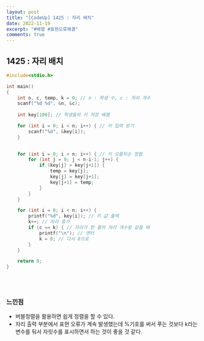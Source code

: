 ```yaml
---
layout: post
title: "[CodeUp] 1425 : 자리 배치"
date: 2022-11-19
excerpt: "#배열 #표현오류해결"
comments: true
---
```


## 1425 : 자리 배치 <br>

```C
#include<stdio.h>

int main() 
{
	int n, c, temp, k = 0; // n : 학생 수, c : 자리 개수
	scanf("%d %d", &n, &c); 
	
	int key[100]; // 학생들의 키 저장 배열

    for (int i = 0; i < n; i++) { // 키 입력 받기
        scanf("%d", &key[i]);
    }
    

    for (int i = 0; i < n; i++) { // 키 오름차순 정렬
        for (int j = 0; j < n-i-1; j++) {
            if (key[j] > key[j+1]) {
                temp = key[j];
                key[j] = key[j+1];
                key[j+1] = temp;
            }
        }
    }

    for (int i = 0; i < n; i++) { 
        printf("%d", key[i]); // 키 값 출력
        k++; // 자리 증가
    	if (c == k) { // 자리가 한 줄의 자리 개수랑 같을 때
    		printf("\n"); // 엔터
    		k = 0; // 다시 0으로
		}     
    }

    return 0;
}
```
<br>
<br>


### 느낀점 <br>
* 버블정렬을 활용하면 쉽게 정렬을 할 수 있다.
* 자리 출력 부분에서 표현 오류가 계속 발생했는데 %기호를 써서 푸는 것보다 k라는 변수를 둬서 자릿수를 표시하면서 하는 것이 좋을 것 같다.
